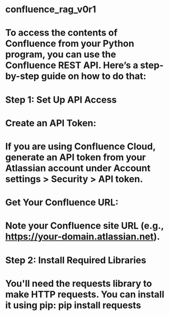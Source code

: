 # confluence_rag_v0r1
# To access the contents of Confluence from your Python program, you can use the Confluence REST API. Here’s a step-by-step guide on how to do that:

# Step 1: Set Up API Access
#     Create an API Token:
#                          If you are using Confluence Cloud, generate an API token from your Atlassian account under Account settings > Security > API token.
#     Get Your Confluence URL:
#                          Note your Confluence site URL (e.g., https://your-domain.atlassian.net).
# Step 2: Install Required Libraries
#     You'll need the requests library to make HTTP requests. You can install it using pip: pip install requests
